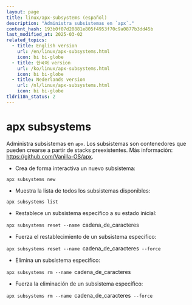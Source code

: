 ```yaml
---
layout: page
title: linux/apx-subsystems (español)
description: "Administra subsistemas en `apx`."
content_hash: 193b0f07d20881e805f4953f70c9a0877b3dd45b
last_modified_at: 2025-03-02
related_topics:
  - title: English version
    url: /en/linux/apx-subsystems.html
    icon: bi bi-globe
  - title: 한국어 version
    url: /ko/linux/apx-subsystems.html
    icon: bi bi-globe
  - title: Nederlands version
    url: /nl/linux/apx-subsystems.html
    icon: bi bi-globe
tldri18n_status: 2
---
```

# apx subsystems

Administra subsistemas en `apx`.
Los subsistemas son contenedores que pueden crearse a partir de stacks preexistentes.
Más información: <https://github.com/Vanilla-OS/apx>.

- Crea de forma interactiva un nuevo subsistema:

`apx subsystems new`

- Muestra la lista de todos los subsistemas disponibles:

`apx subsystems list`

- Restablece un subsistema específico a su estado inicial:

`apx subsystems reset --name `<span class="tldr-var badge badge-pill bg-dark-lm bg-white-dm text-white-lm text-dark-dm font-weight-bold">cadena_de_caracteres</span>

- Fuerza el restablecimiento de un subsistema específico:

`apx subsystems reset --name `<span class="tldr-var badge badge-pill bg-dark-lm bg-white-dm text-white-lm text-dark-dm font-weight-bold">cadena_de_caracteres</span>` --force`

- Elimina un subsistema específico:

`apx subsystems rm --name `<span class="tldr-var badge badge-pill bg-dark-lm bg-white-dm text-white-lm text-dark-dm font-weight-bold">cadena_de_caracteres</span>

- Fuerza la eliminación de un subsistema específico:

`apx subsystems rm --name `<span class="tldr-var badge badge-pill bg-dark-lm bg-white-dm text-white-lm text-dark-dm font-weight-bold">cadena_de_caracteres</span>` --force`

